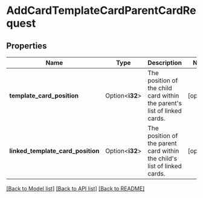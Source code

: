 # AddCardTemplateCardParentCardRequest

## Properties

Name | Type | Description | Notes
------------ | ------------- | ------------- | -------------
**template_card_position** | Option<**i32**> | The position of the child card within the parent's list of linked cards. | [optional]
**linked_template_card_position** | Option<**i32**> | The position of the parent card within the child's list of linked cards. | [optional]

[[Back to Model list]](../README.md#documentation-for-models) [[Back to API list]](../README.md#documentation-for-api-endpoints) [[Back to README]](../README.md)


